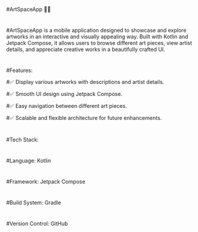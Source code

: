 #ArtSpaceApp 🎨📱
#
#ArtSpaceApp is a mobile application designed to showcase and explore artworks in an interactive and visually appealing way. Built with Kotlin and Jetpack Compose, it allows users to browse different art pieces, view artist details, and appreciate creative works in a beautifully crafted UI.
#
#
#Features:

#✅ Display various artworks with descriptions and artist details.

#✅ Smooth UI design using Jetpack Compose.

#✅ Easy navigation between different art pieces.

#✅ Scalable and flexible architecture for future enhancements.
#
#Tech Stack:
#
#Language: Kotlin
#
#Framework: Jetpack Compose
#
#Build System: Gradle
#
#Version Control: GitHub
